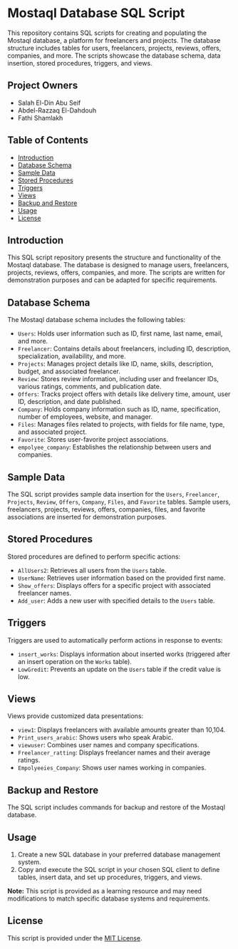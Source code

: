 # Mostaql Database SQL Script

This repository contains SQL scripts for creating and populating the Mostaql database, a platform for freelancers and projects. The database structure includes tables for users, freelancers, projects, reviews, offers, companies, and more. The scripts showcase the database schema, data insertion, stored procedures, triggers, and views.

## Project Owners

- Salah El-Din Abu Seif
- Abdel-Razzaq El-Dahdouh
- Fathi Shamlakh

## Table of Contents

- [Introduction](#introduction)
- [Database Schema](#database-schema)
- [Sample Data](#sample-data)
- [Stored Procedures](#stored-procedures)
- [Triggers](#triggers)
- [Views](#views)
- [Backup and Restore](#backup-and-restore)
- [Usage](#usage)
- [License](#license)

## Introduction

This SQL script repository presents the structure and functionality of the Mostaql database. The database is designed to manage users, freelancers, projects, reviews, offers, companies, and more. The scripts are written for demonstration purposes and can be adapted for specific requirements.

## Database Schema

The Mostaql database schema includes the following tables:

- `Users`: Holds user information such as ID, first name, last name, email, and more.
- `Freelancer`: Contains details about freelancers, including ID, description, specialization, availability, and more.
- `Projects`: Manages project details like ID, name, skills, description, budget, and associated freelancer.
- `Review`: Stores review information, including user and freelancer IDs, various ratings, comments, and publication date.
- `Offers`: Tracks project offers with details like delivery time, amount, user ID, description, and date published.
- `Company`: Holds company information such as ID, name, specification, number of employees, website, and manager.
- `Files`: Manages files related to projects, with fields for file name, type, and associated project.
- `Favorite`: Stores user-favorite project associations.
- `empolyee_company`: Establishes the relationship between users and companies.

## Sample Data

The SQL script provides sample data insertion for the `Users`, `Freelancer`, `Projects`, `Review`, `Offers`, `Company`, `Files`, and `Favorite` tables. Sample users, freelancers, projects, reviews, offers, companies, files, and favorite associations are inserted for demonstration purposes.

## Stored Procedures

Stored procedures are defined to perform specific actions:

- `AllUsers2`: Retrieves all users from the `Users` table.
- `UserName`: Retrieves user information based on the provided first name.
- `Show_offers`: Displays offers for a specific project with associated freelancer names.
- `Add_user`: Adds a new user with specified details to the `Users` table.

## Triggers

Triggers are used to automatically perform actions in response to events:

- `insert_works`: Displays information about inserted works (triggered after an insert operation on the `Works` table).
- `LowGredit`: Prevents an update on the `Users` table if the credit value is low.

## Views

Views provide customized data presentations:

- `view1`: Displays freelancers with available amounts greater than 10,104.
- `Print_users_arabic`: Shows users who speak Arabic.
- `viewuser`: Combines user names and company specifications.
- `Freelancer_ratting`: Displays freelancer names and their average ratings.
- `Empolyeeies_Company`: Shows user names working in companies.

## Backup and Restore

The SQL script includes commands for backup and restore of the Mostaql database.

## Usage

1. Create a new SQL database in your preferred database management system.
2. Copy and execute the SQL script in your chosen SQL client to define tables, insert data, and set up procedures, triggers, and views.

**Note:** This script is provided as a learning resource and may need modifications to match specific database systems and requirements.

## License

This script is provided under the [MIT License](LICENSE).

